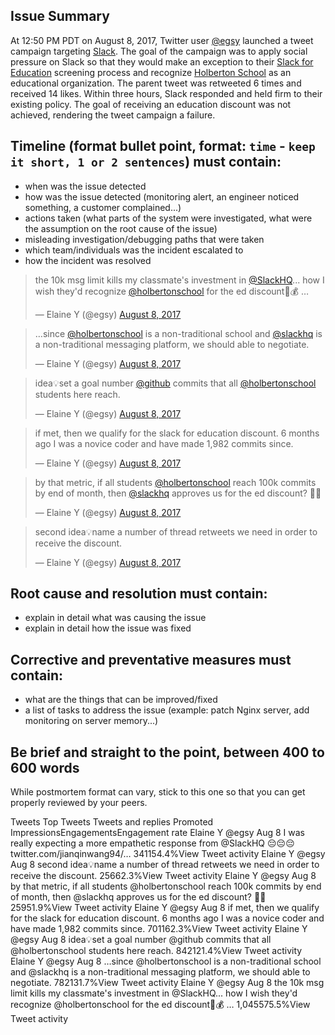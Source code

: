 ##   Issue Summary

At 12:50 PM PDT on August 8, 2017, Twitter user [@egsy](https://twitter.com/egsy) launched a tweet campaign targeting [Slack](https://slack.com/). The goal of the campaign was to apply social pressure on Slack so that they would make an exception to their [Slack for Education](https://get.slack.help/hc/en-us/articles/206646877-Slack-for-Education) screening process and recognize [Holberton School](https://www.holbertonschool.com/) as an educational organization. The parent tweet was retweeted 6 times and received 14 likes. Within three hours, Slack responded and held firm to their existing policy. The goal of receiving an education discount was not achieved, rendering the tweet campaign a failure.

##   Timeline (format bullet point, format: `time` - `keep it short, 1 or 2 sentences`) must contain:

- when was the issue detected
- how was the issue detected (monitoring alert, an engineer noticed something, a customer complained...)
- actions taken (what parts of the system were investigated, what were the assumption on the root cause of the issue)
- misleading investigation/debugging paths that were taken
- which team/individuals was the incident escalated to
- how the incident was resolved

<blockquote class="twitter-tweet" data-lang="en"><p lang="en" dir="ltr">the 10k msg limit kills my classmate&#39;s investment in <a href="https://twitter.com/SlackHQ">@SlackHQ</a>... how I wish they&#39;d recognize <a href="https://twitter.com/holbertonschool">@holbertonschool</a> for the ed discount💸💰 …</p>&mdash; Elaine Y (@egsy) <a href="https://twitter.com/egsy/status/895009313638436864">August 8, 2017</a></blockquote>

<blockquote class="twitter-tweet" data-lang="en"><p lang="en" dir="ltr">…since <a href="https://twitter.com/holbertonschool">@holbertonschool</a> is a non-traditional school and <a href="https://twitter.com/SlackHQ">@slackhq</a> is a non-traditional messaging platform, we should able to negotiate.</p>&mdash; Elaine Y (@egsy) <a href="https://twitter.com/egsy/status/895009426460917761">August 8, 2017</a></blockquote>

<blockquote class="twitter-tweet" data-lang="en"><p lang="en" dir="ltr">idea💡set a goal number <a href="https://twitter.com/github">@github</a> commits that all <a href="https://twitter.com/holbertonschool">@holbertonschool</a> students here reach.</p>&mdash; Elaine Y (@egsy) <a href="https://twitter.com/egsy/status/895009609181667328">August 8, 2017</a></blockquote>

<blockquote class="twitter-tweet" data-conversation="none" data-lang="en"><p lang="en" dir="ltr">if met, then we qualify for the slack for education discount. 6 months ago I was a novice coder and have made 1,982 commits since.</p>&mdash; Elaine Y (@egsy) <a href="https://twitter.com/egsy/status/895009675569094657">August 8, 2017</a></blockquote>

<blockquote class="twitter-tweet" data-conversation="none" data-lang="en"><p lang="en" dir="ltr">by that metric, if all students <a href="https://twitter.com/holbertonschool">@holbertonschool</a> reach 100k commits by end of month, then <a href="https://twitter.com/SlackHQ">@slackhq</a> approves us for the ed discount? 🙏🤓</p>&mdash; Elaine Y (@egsy) <a href="https://twitter.com/egsy/status/895010116377862144">August 8, 2017</a></blockquote>

<blockquote class="twitter-tweet" data-lang="en"><p lang="en" dir="ltr">second idea💡name a number of thread retweets we need in order to receive the discount.</p>&mdash; Elaine Y (@egsy) <a href="https://twitter.com/egsy/status/895010316219670528">August 8, 2017</a></blockquote>



##  Root cause and resolution must contain:

- explain in detail what was causing the issue
- explain in detail how the issue was fixed

##   Corrective and preventative measures must contain:

- what are the things that can be improved/fixed
- a list of tasks to address the issue (example: patch Nginx server, add monitoring on server memory...)

##   Be brief and straight to the point, between 400 to 600 words
													
While postmortem format can vary, stick to this one so that you can get properly reviewed by your peers.



Tweets
Top Tweets
Tweets and replies
Promoted
ImpressionsEngagementsEngagement rate Elaine Y @egsy  Aug 8
I was really expecting a more empathetic response from @SlackHQ 😔😔😔 twitter.com/jianqinwang94/…
341154.4%View Tweet activity Elaine Y @egsy  Aug 8
second idea💡name a number of thread retweets we need in order to receive the discount.
25662.3%View Tweet activity Elaine Y @egsy  Aug 8
by that metric, if all students @holbertonschool reach 100k commits by end of month, then @slackhq approves us for the ed discount? 🙏🤓
25951.9%View Tweet activity Elaine Y @egsy  Aug 8
if met, then we qualify for the slack for education discount. 6 months ago I was a novice coder and have made 1,982 commits since.
701162.3%View Tweet activity Elaine Y @egsy  Aug 8
idea💡set a goal number @github commits that all @holbertonschool students here reach.
842121.4%View Tweet activity Elaine Y @egsy  Aug 8
…since @holbertonschool is a non-traditional school and @slackhq is a non-traditional messaging platform, we should able to negotiate.
782131.7%View Tweet activity Elaine Y @egsy  Aug 8
the 10k msg limit kills my classmate's investment in @SlackHQ... how I wish they'd recognize @holbertonschool for the ed discount💸💰 …
1,045575.5%View Tweet activity
